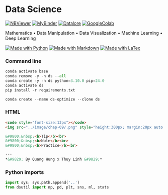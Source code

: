 # Data Science
[![NBViewer](https://img.shields.io/badge/Render-nbviewer-orange?logo=github)](https://nbviewer.jupyter.org/github/hungpq7/data-science/tree/main/)
[![MyBinder](https://img.shields.io/badge/Render-mybinder-indianred?logo=github)](https://mybinder.org/v2/gh/hungpq7/data-science/main)
[![Datalore](https://img.shields.io/badge/Open-datalore-teal?logo=python)](https://datalore.jetbrains.com/HICh9tMzg84aKmizzLSzaz/UQKR2rXCbGCaktk3s2qXou/notebooks)
[![GoogleColab](https://img.shields.io/badge/Open-google%20colab-goldenrod?logo=python)](https://drive.google.com/drive/folders/1Rm4c_0G4R7Cyopcenzx7-EnCt3bR4HL7)

Mathematics &bull; Data Manipulation &bull; Data Visualization &bull; Machine Learning &bull; Deep Learning

[![Made with Python](https://img.shields.io/badge/Made%20with-Python-1f425f)](https://www.python.org/)
[![Made with Markdown](https://img.shields.io/badge/Made%20with-Markdown-1f425f)](http://commonmark.org)
[![Made with LaTex](https://img.shields.io/badge/Made%20with-LaTeX-1f425f.svg)](https://www.latex-project.org/)

### Command line
```python
conda activate base
conda remove -y -n ds --all
conda create -y -n ds python=3.10.0 pip=24.0
conda activate ds
pip install -r requirements.txt

conda create --name ds-optimize --clone ds
```

### HTML
```html
<code style="font-size:13px"></code>
<img src="../image/chap-09/.png" style="height:300px; margin:20px auto 20px;">

&#9800;&nbsp;<b>Tip</b><br>
&#9800;&nbsp;<b>Note</b><br>
&#9800;&nbsp;<b>Practice</b><br>

---
*&#9829; By Quang Hung x Thuy Linh &#9829;*
```

### Python imports
```python
import sys; sys.path.append('..')
from dsutil import np, pd, plt, sns, ml, stats
```